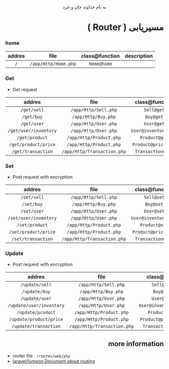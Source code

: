 <style>
p,h1,h2,h4,h5,h6{direction:rtl; text-align:right}
</style>
<center>به نام خداوند جان و خرد</center>

# مسیریابی ( Router )

### home

| addres |         file         | class@function | description |
| :----: | :------------------: | :------------: | :---------- |
|  `/`   | `/app/Http/Home.php` |  `Home@home`   |             |

### Get
- Get request

|        addres         |            file             |    class@function    | description |
| :-------------------: | :-------------------------: | :------------------: | :---------- |
|      `/get/sell`      |    `/app/Http/Sell.php`     |      `Sell@get`      |             |
|      `/get/buy`       |     `/app/Http/Buy.php`     |      `Buy@get`       |             |
|      `/get/user`      |    `/app/Http/User.php`     |      `User@get`      |             |
| `/get/user/inventory` |    `/app/Http/User.php`     | `User@inventory_get` |             |
|    `/get/product`     |   `/app/Http/Product.php`   |    `Product@get`     |             |
| `/get/product/price`  |   `/app/Http/Product.php`   | `Product@price_get`  |             |
|  `/get/transaction`   | `/app/Http/Transaction.php` |  `Transaction@get`   |             |

### Set
- Post request with encryption

|        addres         |            file             |    class@function    | description |
| :-------------------: | :-------------------------: | :------------------: | :---------- |
|      `/set/sell`      |    `/app/Http/Sell.php`     |      `Sell@set`      |             |
|      `/set/buy`       |     `/app/Http/Buy.php`     |      `Buy@set`       |             |
|      `/set/user`      |    `/app/Http/User.php`     |      `User@set`      |             |
| `/set/user/inventory` |    `/app/Http/User.php`     | `User@inventory_set` |             |
|    `/set/product`     |   `/app/Http/Product.php`   |    `Product@set`     |             |
| `/set/product/price`  |   `/app/Http/Product.php`   | `Product@price_set`  |             |
|  `/set/transaction`   | `/app/Http/Transaction.php` |  `Transaction@set`   |             |

### Update
- Post request with encryption

|          addres          |            file             |     class@function      | description |
| :----------------------: | :-------------------------: | :---------------------: | :---------- |
|      `/update/sell`      |    `/app/Http/Sell.php`     |      `Sell@update`      |             |
|      `/update/buy`       |     `/app/Http/Buy.php`     |      `Buy@update`       |             |
|      `/update/user`      |    `/app/Http/User.php`     |      `User@update`      |             |
| `/update/user/inventory` |    `/app/Http/User.php`     | `User@inventory_update` |             |
|    `/update/product`     |   `/app/Http/Product.php`   |    `Product@update`     |             |
| `/update/product/price`  |   `/app/Http/Product.php`   | `Product@price_update`  |             |
|  `/update/transaction`   | `/app/Http/Transaction.php` |  `Transaction@update`   |             |


## more information
- router file : `/routes/web/php`
- [laravel/lumeon Document about routing](https://lumen.laravel.com/docs/5.8/routing)
